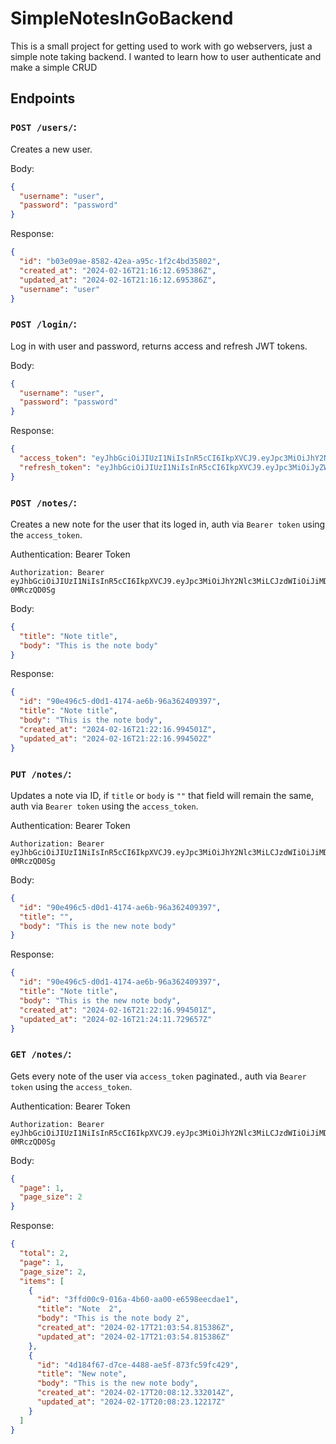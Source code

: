 # SimpleNotesInGoBackend
This is a small project for getting used to work with go webservers, just a simple note taking backend.
I wanted to learn how to user authenticate and make a simple CRUD

## Endpoints
### `POST /users/`:
Creates a new user.

Body:
```json
{
  "username": "user",
  "password": "password"
}
```

Response:
```json
{
  "id": "b03e09ae-8582-42ea-a95c-1f2c4bd35802",
  "created_at": "2024-02-16T21:16:12.695386Z",
  "updated_at": "2024-02-16T21:16:12.695386Z",
  "username": "user"
}
```

### `POST /login/`:
Log in with user and password, returns access and refresh JWT tokens.

Body:
```json
{
  "username": "user",
  "password": "password"
}
```

Response:
```json
{
  "access_token": "eyJhbGciOiJIUzI1NiIsInR5cCI6IkpXVCJ9.eyJpc3MiOiJhY2Nlc3MiLCJzdWIiOiJiMDNlMDlhZS04NTgyLTQyZWEtYTk1Yy0xZjJjNGJkMzU4MDIiLCJleHAiOjE3MDgxMjE5MzMsImlhdCI6MTcwODExODMzM30.n14uHTZZ2UhflG5mRG1Xxy1eYo0UPNgJ-0MRczQD0Sg",
  "refresh_token": "eyJhbGciOiJIUzI1NiIsInR5cCI6IkpXVCJ9.eyJpc3MiOiJyZWZyZXNoIiwic3ViIjoiYjAzZTA5YWUtODU4Mi00MmVhLWE5NWMtMWYyYzRiZDM1ODAyIiwiZXhwIjoxNzEzMzAyMzMzLCJpYXQiOjE3MDgxMTgzMzN9.h-KHsx_a89Qa7AL7_5fc5NLwt3C_7ySDh7WZjo_ZSUY"
}
```

### `POST /notes/`:
Creates a new note for the user that its loged in, auth via `Bearer token` using the `access_token`.

Authentication: Bearer Token
```
Authorization: Bearer eyJhbGciOiJIUzI1NiIsInR5cCI6IkpXVCJ9.eyJpc3MiOiJhY2Nlc3MiLCJzdWIiOiJiMDNlMDlhZS04NTgyLTQyZWEtYTk1Yy0xZjJjNGJkMzU4MDIiLCJleHAiOjE3MDgxMjE5MzMsImlhdCI6MTcwODExODMzM30.n14uHTZZ2UhflG5mRG1Xxy1eYo0UPNgJ-0MRczQD0Sg
```

Body:
```json
{
  "title": "Note title",
  "body": "This is the note body"
}
```

Response:
```json
{
  "id": "90e496c5-d0d1-4174-ae6b-96a362409397",
  "title": "Note title",
  "body": "This is the note body",
  "created_at": "2024-02-16T21:22:16.994501Z",
  "updated_at": "2024-02-16T21:22:16.994502Z"
}
```

### `PUT /notes/`:
Updates a note via ID, if `title` or `body` is `""` that field will remain the same, auth via `Bearer token` using the `access_token`.

Authentication: Bearer Token
```
Authorization: Bearer eyJhbGciOiJIUzI1NiIsInR5cCI6IkpXVCJ9.eyJpc3MiOiJhY2Nlc3MiLCJzdWIiOiJiMDNlMDlhZS04NTgyLTQyZWEtYTk1Yy0xZjJjNGJkMzU4MDIiLCJleHAiOjE3MDgxMjE5MzMsImlhdCI6MTcwODExODMzM30.n14uHTZZ2UhflG5mRG1Xxy1eYo0UPNgJ-0MRczQD0Sg
```

Body:
```json
{
  "id": "90e496c5-d0d1-4174-ae6b-96a362409397",
  "title": "",
  "body": "This is the new note body"
}
```

Response:
```json
{
  "id": "90e496c5-d0d1-4174-ae6b-96a362409397",
  "title": "Note title",
  "body": "This is the new note body",
  "created_at": "2024-02-16T21:22:16.994501Z",
  "updated_at": "2024-02-16T21:24:11.729657Z"
}
```

### `GET /notes/`:
Gets every note of the user via `access_token` paginated., auth via `Bearer token` using the `access_token`.

Authentication: Bearer Token
```
Authorization: Bearer eyJhbGciOiJIUzI1NiIsInR5cCI6IkpXVCJ9.eyJpc3MiOiJhY2Nlc3MiLCJzdWIiOiJiMDNlMDlhZS04NTgyLTQyZWEtYTk1Yy0xZjJjNGJkMzU4MDIiLCJleHAiOjE3MDgxMjE5MzMsImlhdCI6MTcwODExODMzM30.n14uHTZZ2UhflG5mRG1Xxy1eYo0UPNgJ-0MRczQD0Sg
```

Body:
```json
{
  "page": 1,
  "page_size": 2
}
```

Response:
```json
{
  "total": 2,
  "page": 1,
  "page_size": 2,
  "items": [
    {
      "id": "3ffd00c9-016a-4b60-aa00-e6598eecdae1",
      "title": "Note  2",
      "body": "This is the note body 2",
      "created_at": "2024-02-17T21:03:54.815386Z",
      "updated_at": "2024-02-17T21:03:54.815386Z"
    },
    {
      "id": "4d184f67-d7ce-4488-ae5f-873fc59fc429",
      "title": "New note",
      "body": "This is the new note body",
      "created_at": "2024-02-17T20:08:12.332014Z",
      "updated_at": "2024-02-17T20:08:23.12217Z"
    }
  ]
}
```